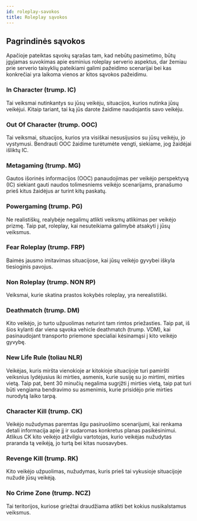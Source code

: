 ```yaml
---
id: roleplay-savokos
title: Roleplay sąvokos
---
```


## Pagrindinės sąvokos
Apačioje pateiktas sąvokų sąrašas tam, kad nebūtų pasimetimo, būtų įgyjamas suvokimas apie esminius roleplay serverio aspektus, dar žemiau prie serverio taisyklių pateikiami galimi pažeidimo scenarijai bei kas konkrečiai yra laikoma vienos ar kitos sąvokos pažeidimu.


### In Character (trump. IC) 
Tai veiksmai nutinkantys su jūsų veikėju, situacijos, kurios nutinka jūsų veikėjui. Kitaip tariant, tai ką jūs darote žaidime naudojantis savo veikėju.

### Out Of Character (trump. OOC)
Tai veiksmai, situacijos, kurios yra visiškai nesusijusios su jūsų veikėju, jo vystymusi. Bendrauti OOC žaidime turėtumėte vengti, siekiame, jog žaidėjai išliktų IC.

### Metagaming (trump. MG) 
Gautos išorinės informacijos (OOC) panaudojimas per veikėjo perspektyvą (IC) siekiant gauti naudos tolimesniems veikėjo scenarijams, pranašumo prieš kitus žaidėjus ar turint kitų paskatų.

### Powergaming (trump. PG) 
Ne realistiškų, realybėje negalimų atlikti veiksmų atlikimas per veikėjo prizmę. Taip pat, roleplay, kai nesuteikiama galimybė atsakyti į jūsų veiksmus.

### Fear Roleplay (trump. FRP) 
Baimės jausmo imitavimas situacijose, kai jūsų veikėjo gyvybei iškyla tiesioginis pavojus.

### Non Roleplay (trump. NON RP) 
Veiksmai, kurie skatina prastos kokybės roleplay, yra nerealistiški.

### Deathmatch (trump.  DM) 
Kito veikėjo, jo turto užpuolimas neturint tam rimtos priežasties. Taip pat, iš šios kylanti dar viena sąvoka vehicle deathmatch (trump. VDM), kai pasinaudojant transporto priemone specialiai kėsinamąsi į kito veikėjo gyvybę.

### New Life Rule (toliau NLR) 
Veikėjas, kuris miršta vienokioje ar kitokioje situacijoje turi pamiršti veiksnius lydėjusius iki mirties, asmenis, kurie susiję su jo mirtimi, mirties vietą. Taip pat, bent 30 minučių negalima sugrįžti į mirties vietą, taip pat turi būti vengiama bendravimo su asmenimis, kurie prisidėjo prie mirties nurodytą laiko tarpą.

### Character Kill (trump. CK) 
Veikėjo nužudymas paremtas ilgu pasiruošimo scenarijumi, kai renkama detali informacija apie jį ir sudaromas konkretus planas pasikėsinimui. Atlikus CK kito veikėjo atžvilgiu vartotojas, kurio veikėjas nužudytas praranda tą veikėją, jo turtą bei kitas nuosavybes.

### Revenge Kill (trump. RK) 
Kito veikėjo užpuolimas, nužudymas, kuris prieš tai vykusioje situacijoje nužudė jūsų veikėją.

### No Crime Zone (trump. NCZ) 
Tai teritorijos, kuriose griežtai draudžiama atlikti bet kokius nusikalstamus veiksmus.